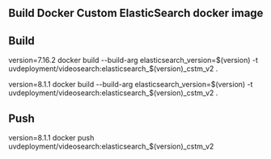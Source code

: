 ## Build Docker Custom ElasticSearch docker image

## Build
version=7.16.2
docker build --build-arg elasticsearch_version=$(version) -t uvdeployment/videosearch:elasticsearch_$(version)_cstm_v2 .


version=8.1.1
docker build --build-arg elasticsearch_version=$(version) -t uvdeployment/videosearch:elasticsearch_$(version)_cstm_v2 .

## Push
version=8.1.1
docker push uvdeployment/videosearch:elasticsearch_$(version)_cstm_v2
